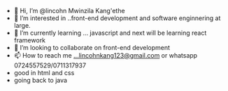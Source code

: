 - 👋 Hi, I’m @lincohn Mwinzila Kang'ethe
- 👀 I’m interested in ..front-end development and software enginnering at large.
- 🌱 I’m currently learning ...   javascript and next will be learning react framework
- 💞️ I’m looking to collaborate on front-end development
- 📫 How to reach me ...lincohnkang123@gmail.com or whatsapp 0724557529/0711317937
- good in html and css
- going back to java

<!---
lincohnprof67/lincohnprof67 is a ✨ special ✨ repository because its `README.md` (this file) appears on your GitHub profile.
You can click the Preview link to take a look at your changes.
--->
